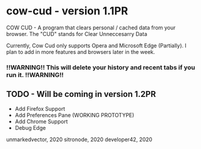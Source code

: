 # cow-cud - version 1.1PR
COW CUD - A program that clears personal / cached data from your browser.
The "CUD" stands for Clear Unneccesarry Data

Currently, Cow Cud only supports Opera and Microsoft Edge (Partially).
I plan to add in more features and browsers later in the week.

### !!WARNING!! This will delete your history and recent tabs if you run it. !!WARNING!!

## TODO - Will be coming in version 1.2PR
- Add Firefox Support
- Add Preferences Pane (WORKING PROTOTYPE)
- Add Chrome Support
- Debug Edge

unmarkedvector, 2020
sitronode, 2020
developer42, 2020
